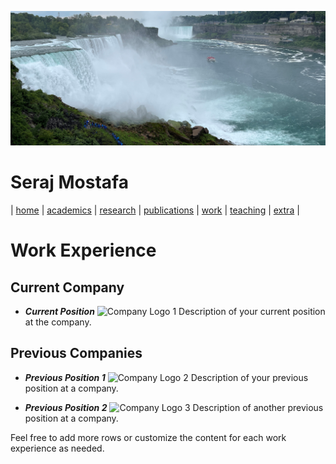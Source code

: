 ![Wallpaper](../images/wall.jpg)

# Seraj Mostafa

| [home](../README.md) | [academics](./markdowns/academics.md) | [research](./markdowns/projects.md) | [publications](./markdowns/publications.md) | [work](./markdowns/works.md) | [teaching](./markdowns/teaching.md) | [extra](./markdowns/extra.md) |

# Work Experience

## Current Company

- **_Current Position_**
  ![Company Logo 1](path/to/company_logo1.jpg)
  Description of your current position at the company.

## Previous Companies

- **_Previous Position 1_**
  ![Company Logo 2](path/to/company_logo2.jpg)
  Description of your previous position at a company.

- **_Previous Position 2_**
  ![Company Logo 3](path/to/company_logo3.jpg)
  Description of another previous position at a company.

Feel free to add more rows or customize the content for each work experience as needed.
